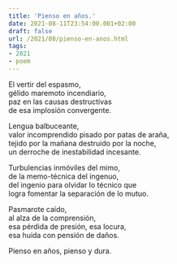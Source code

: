 ```yaml
---
title: 'Pienso en años.'
date: 2021-08-11T23:54:00.001+02:00
draft: false
url: /2021/08/pienso-en-anos.html
tags: 
- 2021
- poem
---
```


El vertir del espasmo,  
gélido maremoto incendiario,  
paz en las causas destructivas  
de esa implosión convergente.  

Lengua balbuceante,  
valor incomprendido pisado por patas de araña,  
tejido por la mañana destruido por la noche,  
un derroche de inestabilidad incesante.  

Turbulencias inmóviles del mimo,  
de la memo-técnica del ingenuo,  
del ingenio para olvidar lo técnico que  
logra fomentar la separación de lo mutuo.  

Pasmarote caído,  
al alza de la comprensión,  
esa pérdida de presión, esa locura,  
esa huida con pensión de daños.  

Pienso en años, pienso y dura.  